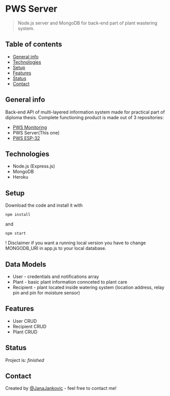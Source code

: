 # PWS Server
> Node.js server and MongoDB for back-end part of plant wastering system.

## Table of contents
* [General info](#general-info)
* [Technologies](#technologies)
* [Setup](#setup)
* [Features](#features)
* [Status](#status)
* [Contact](#contact)

## General info
Back-end API of multi-layered information system made for practical part of diploma thesis. Complete functioning product is made out of 3 repositories:
* [PWS Monitoring](https://github.com/JanaJankovic/pws-monitoring)
* PWS Server(This one)
* [PWS ESP-32](https://github.com/JanaJankovic/pws-esp-32)


## Technologies
* Node.js (Express.js)
* MongoDB
* Heroku

## Setup
Download the code and install it with 
```
npm install
```
and
```
npm start
```
! Disclaimer if you want a running local version you have to change MONGODB_URI in app.js to your local database.

## Data Models

* User - credentials and notifications array
* Plant - basic plant information connceted to plant care
* Recipient - plant located inside watering system (location address, relay pin and pin for moisture sensor)

## Features

* User CRUD
* Recipient CRUD
* Plant CRUD

## Status
Project is: _finished_

## Contact
Created by [@JanaJankovic](https://github.com/JanaJankovic) - feel free to contact me!
